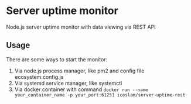 # Server uptime monitor
Node.js server uptime monitor with data viewing via REST API

## Usage
There are some ways to start the monitor:
1. Via node.js process manager, like pm2 and config file ecosystem.config.js
2. Via systemd service manager, like systemctl
3. Via docker container with command `docker run --name your_container_name -p your_port:61251 iceslam/server-uptime-rest`